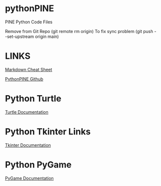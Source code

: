 # pythonPINE
PINE Python Code Files

Remove from Git Repo (git remote rm origin)
To fix sync problem (git push --set-upstream origin main)

# LINKS

[Markdown Cheat Sheet](https://www.markdownguide.org/cheat-sheet/)

[PythonPINE Github](https://github.com/salasPINE/pythonPINE)

# Python Turtle
[Turtle Documentation](https://docs.python.org/3/library/turtle.html)

# Python Tkinter Links
[Tkinter Documentation](https://docs.python.org/3/library/tk.html)

# Python PyGame
[PyGame Documentation](https://www.pygame.org/wiki/tutorials)
